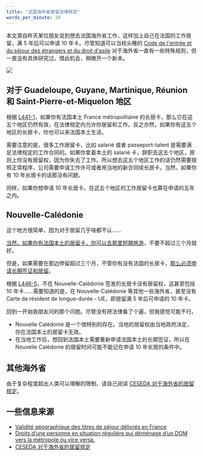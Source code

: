 ```yaml
---
title: "法国海外省居留法律规定"
words_per_minute: 20
---
```


本文源自昨天某位朋友说到想去法国海外省工作，这样加上自己在法国的工作居留，满 5 年后可以申请 10 年卡。尽管知道可以当枕头睡的 [Code de l'entrée et du séjour des étrangers et du droit d'asile](https://www.legifrance.gouv.fr/affichCode.do?cidTexte=LEGITEXT000006070158) 对于海外省一直有一些特殊规则，但一直没有具体研究过。借此机会，稍微开一个新本。

![](https://upload.wikimedia.org/wikipedia/commons/b/b9/France_Overseas.svg)

## 对于 Guadeloupe, Guyane, Martinique, Réunion 和 Saint-Pierre-et-Miquelon 地区

根据 [L441-1](https://www.legifrance.gouv.fr/codes/article_lc/LEGIARTI000042776274)，如果你有法国本土 France métropolitaine 的长居卡，那么它在这五个地区仍然有效，在法律规定内允许你居留和工作。反之亦然，如果你有这五个地区的长居卡，你也可以来法国本土生活。

需要注意的是，很多工作居留卡，比如 salarié 或者 passeport-talent 是需要满足法律规定的工作合同的。如果你拿着本土的 salarié 卡，辞职去这五个地区，原则上你没有居留权，因为你失去了工作。所以想去这五个地区工作的话仍然需要按照正常程序，公司需要申请工作许可或者用当地的新合同续长居卡。当然，如果你有 10 年长居卡的话那没有问题。

同样，如果你想申请 10 年长居卡，在这五个地区的工作居留卡也算在申请的五年之内。

## Nouvelle-Calédonie

这个地方很简单，因为对于居留几乎啥都不认……

[当然，如果你有法国本土的居留卡，你可以去那里短期旅游](https://www.nouvelle-caledonie.gouv.fr/Demarches-administratives/Accueil-des-etrangers/Conditions-d-entree-des-etrangers-en-Nouvelle-Caledonie/Documents-necessaires-pour-un-court-sejour-inferieur-ou-egal-a-3-mois/Vous-etes-ressortissant-d-un-pays-qui-ne-fait-pas-partie-de-l-Union-europeenne)，不要不超过三个月就好。

但是，如果需要在那边停留超过三个月，不管你有没有法国的长居卡，[那么必须申请长期签证和居留](https://www.nouvelle-caledonie.gouv.fr/Demarches-administratives/Accueil-des-etrangers/Conditions-d-entree-des-etrangers-en-Nouvelle-Caledonie/Documents-necessaires-pour-un-long-sejour-plus-de-3-mois/Vous-etes-ressortissant-d-un-pays-qui-ne-fait-pas-partie-de-l-Union-europeenne)。

根据 [L446-5](https://www.legifrance.gouv.fr/codes/article_lc/LEGIARTI000042776203)，不在 Nouvelle-Calédonie 签发的长居卡没有居留权，这甚至包括 10 年卡……需要知道的是，在 Nouvelle-Calédonie 等其他一些海外省，甚至没有 Carte de résident de longue-durée - UE，即居留满 5 年后可申请的 10 年卡。

回到一开始我朋友问的那个问题。尽管没有把法律看了个遍，但我感觉可能不行。

- Nouvelle Calédonie 是一个很特别的存在。当地的居留权由当地政府决定，你在法国本土的居留卡无效。
- 在当地工作后，想回到法国本土需要重新申请法国本土的长期签证，所以在 Nouvelle Calédonie 的居留时间可能不能记在申请 10 年长居的条件中。

## 其他海外省

由于复杂程度超出人类可以理解的限制，请自己阅读 [CESEDA 对于海外省的居留规定](https://www.legifrance.gouv.fr/codes/section_lc/LEGITEXT000006070158/LEGISCTA000042772062/#LEGISCTA000042776278)。

## 一些信息来源

- [Validité géographique des titres de séjour délivrés en France](https://www.gisti.org/spip.php?article4804)
- [Droits d’une personne en situation régulière qui déménage d’un DOM vers la métropole ou vice versa.](https://www.gisti.org/spip.php?article5459)
- [CESEDA 对于海外省的居留规定](https://www.legifrance.gouv.fr/codes/section_lc/LEGITEXT000006070158/LEGISCTA000042772062/#LEGISCTA000042776278)
